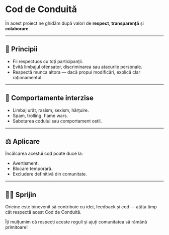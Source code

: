 # Cod de Conduită

În acest proiect ne ghidăm după valori de **respect**, **transparență** și **colaborare**.

---

## 📌 Principii

- Fii respectuos cu toți participanții.
- Evită limbajul ofensator, discriminarea sau atacurile personale.
- Respectă munca altora — dacă propui modificări, explică clar raționamentul.

---

## 🚫 Comportamente interzise

- Limbaj urât, rasism, sexism, hărțuire.
- Spam, trolling, flame wars.
- Sabotarea codului sau comportament ostil.

---

## ⚖️ Aplicare

Încălcarea acestui cod poate duce la:
- Avertisment.
- Blocare temporară.
- Excludere definitivă din comunitate.

---

## 🫱‍🫲 Sprijin

Oricine este binevenit să contribuie cu idei, feedback și cod — atâta timp cât respectă acest Cod de Conduită.

Îți mulțumim că respecți aceste reguli și ajuți comunitatea să rămână primitoare!
